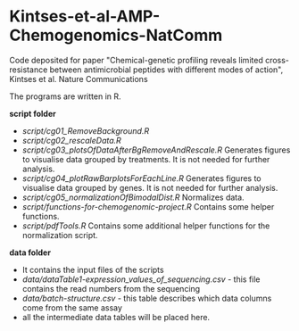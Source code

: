 # Kintses-et-al-AMP-Chemogenomics-NatComm
Code deposited for paper "Chemical-genetic profiling reveals limited cross-resistance between antimicrobial peptides with different modes of action", Kintses et al. Nature Communications


The programs are written in R.

 __script folder__
* _script/cg01_RemoveBackground.R_  
* _script/cg02_rescaleData.R_
* _script/cg03_plotsOfDataAfterBgRemoveAndRescale.R_ Generates figures to visualise data grouped by treatments. It is not needed for  further analysis.
* _script/cg04_plotRawBarplotsForEachLine.R_ Generates figures to visualise data grouped by genes. It is not needed for further analysis.
* _script/cg05_normalizationOfBimodalDist.R_ Normalizes data.
* _script/functions-for-chemogenomic-project.R_ Contains some helper functions.
* _script/pdfTools.R_ Contains some additional helper functions for the normalization script.


__data folder__
 * It contains the input files of the scripts 
 * _data/dataTable1-expression_values_of_sequencing.csv_ - this file contains the read numbers from the sequencing
 * _data/batch-structure.csv_ - this table describes which data columns come from the same assay
 * all the intermediate data tables will be placed here.
 
